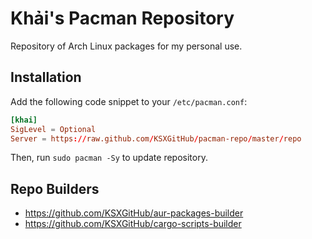 # Khải's Pacman Repository

Repository of Arch Linux packages for my personal use.

## Installation

Add the following code snippet to your `/etc/pacman.conf`:

```conf
[khai]
SigLevel = Optional
Server = https://raw.github.com/KSXGitHub/pacman-repo/master/repo
```

Then, run `sudo pacman -Sy` to update repository.

## Repo Builders

* https://github.com/KSXGitHub/aur-packages-builder
* https://github.com/KSXGitHub/cargo-scripts-builder

